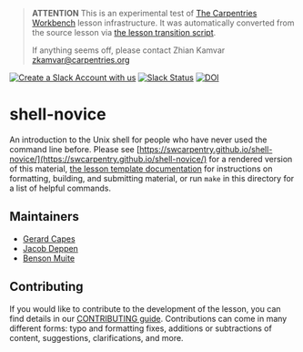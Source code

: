 > **ATTENTION** This is an experimental test of [The Carpentries Workbench](https://carpentries.github.io/workbench) lesson infrastructure.
> It was automatically converted from the source lesson via [the lesson transition script](https://github.com/carpentries/lesson-transition/).
> 
> If anything seems off, please contact Zhian Kamvar [zkamvar@carpentries.org](mailto:zkamvar@carpentries.org)

[![Create a Slack Account with us][create_slack_svg]][slack_invite]
[![Slack Status][slack_status_svg]][slack_status]
[![DOI][doi_svg]][doi]

# shell-novice

An introduction to the Unix shell for people who have never used the command line before.
Please see [https://swcarpentry.github.io/shell-novice/](https://swcarpentry.github.io/shell-novice/) for a rendered version of this material,
[the lesson template documentation][lesson-example]
for instructions on formatting, building, and submitting material,
or run `make` in this directory for a list of helpful commands.

## Maintainers

- [Gerard Capes][gerard_capes]
- [Jacob Deppen][jacob_deppen]
- [Benson Muite][benson_muite]

## Contributing

If you would like to contribute to the development of the lesson, you can find details in our
[CONTRIBUTING guide](https://github.com/swcarpentry/shell-novice/blob/gh-pages/CONTRIBUTING.md).
Contributions can come in many different forms: typo and formatting fixes, additions or subtractions
of content, suggestions, clarifications, and more.

[slack_invite]: https://swc-slack-invite.herokuapp.com/
[create_slack_svg]: https://img.shields.io/badge/Create_Slack_Account-The_Carpentries-071159.svg
[slack_status]: https://swcarpentry.slack.com/messages/C9X3XTHJ8
[slack_status_svg]: https://img.shields.io/badge/Slack_Channel-swc--shell-E01563.svg
[doi]: https://doi.org/10.5281/zenodo.3266823
[doi_svg]: https://zenodo.org/badge/DOI/10.5281/zenodo.3266823.svg
[lesson-example]: https://carpentries.github.io/lesson-example/
[gerard_capes]: https://carpentries.org/instructors/#capes_gerard
[jacob_deppen]: https://deppen8.github.io/
[benson_muite]: https://carpentries.org/instructors/#benson_muite



